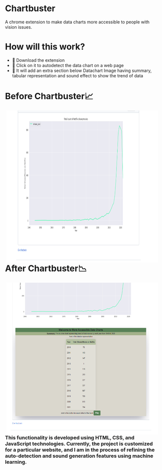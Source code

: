 # Chartbuster
A chrome extension to make data charts more accessible to people with vision issues.

# How will this work?

- 📌 Download the extension
- 📌 Click on it to autodetect the data chart on a web page
- 📌 It will add an extra section below Datachart Image having summary, tabular representation and sound effect to show the trend of data

# Before Chartbuster📈 
<p><img align="right" alt="GIF" src="https://github.com/AyuDwi1996/Chartbuster/blob/main/Before_Chartbuster.PNG" width="500" height="500" /></p>

# After Chartbuster📉 

<p><img align="right" alt="GIF" src="https://github.com/AyuDwi1996/Chartbuster/blob/main/After_Chartbuster.PNG" width="500" height="500" /></p>

### This functionality is developed using HTML, CSS, and JavaScript technologies. Currently, the project is customized for a particular website, and I am in the process of refining the auto-detection and sound generation features using machine learning.
